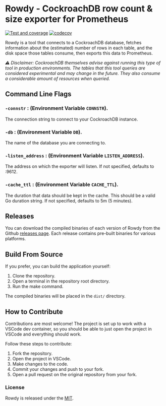 # Rowdy - CockroachDB row count & size exporter for Prometheus

[![Test and coverage](https://github.com/madworx/rowdy-crdb-exporter/actions/workflows/test.yml/badge.svg)](https://github.com/madworx/rowdy-crdb-exporter/actions/workflows/test.yml)
[![codecov](https://codecov.io/gh/madworx/rowdy-crdb-exporter/branch/main/graph/badge.svg?token=4EMXW0RRKU)](https://codecov.io/gh/madworx/rowdy-crdb-exporter)

Rowdy is a tool that connects to a CockroachDB database, fetches information about the (estimated) number of rows in each table, and the disk space those tables consume, then exports this data to Prometheus.

*⚠️ Disclaimer: CockroachDB themselves advise against running this type of tool in production environments. The tables that this tool queries are considered experimental and may change in the future. They also consume a considerable amount of resources when queried.*

## Command Line Flags

### `-connstr` : (Environment Variable `CONNSTR`).
The connection string to connect to your CockroachDB instance.

### `-db` : (Environment Variable `DB`).
The name of the database you are connecting to.

### `-listen_address` : (Environment Variable `LISTEN_ADDRESS`).
The address on which the exporter will listen. If not specified, defaults to :9612.

### `-cache_ttl` : (Environment Variable `CACHE_TTL`).
The duration that data should be kept in the cache. This should be a valid Go duration string. If not specified, defaults to 5m (5 minutes).

## Releases

You can download the compiled binaries of each version of Rowdy from the Github [releases page](https://github.com/madworx/rowdy-crdb-exporter/releases/). Each release contains pre-built binaries for various platforms.

## Build From Source

If you prefer, you can build the application yourself:

1. Clone the repository.
2. Open a terminal in the repository root directory.
3. Run the make command.

The compiled binaries will be placed in the `dist/` directory.

## How to Contribute

Contributions are most welcome! The project is set up to work with a VSCode dev container, so you should be able to just open the project in VSCode and everything should work.

Follow these steps to contribute:

1. Fork the repository.
2. Open the project in VSCode.
3. Make changes to the code.
4. Commit your changes and push to your fork.
5. Open a pull request on the original repository from your fork.

### License

Rowdy is released under the [MIT](LICENSE).